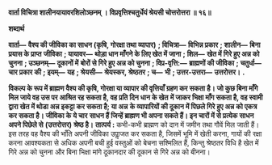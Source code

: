 **वार्ता विचित्रा शालीनयायावरशिलोञ्छनम् ।** **विप्रवृत्तिश्चतुर्धेयं श्रेयसी चोत्तरोत्तरा ॥ १६॥** 

**शब्दार्थ** 

**वार्ता—** **वैश्य की जीविका का साधन (कृषि, गोरक्षा तथा व्यापार)** **; विचित्रा—** **विभिन्न प्रकार** **; शालीन—** **बिना प्रयास के प्राप्त** **जीविका** **; यायावर—** **थोड़ा धान माँगने के लिए खेत में जाना** **; शिल—** **खेत में गिरे हुए अन्न को चुनना** **; उञ्छनम्—** **दूकानों में** **बोरों से गिरे हुए अन्न को चुनना** **; विप्र-वृत्ति:—** **ब्राह्मणों की जीविका** **; चतुर्धा—** **चार प्रकार की** **; इयम्—** **यह** **; श्रेयसी—** **श्रेयस्कर, श्रेष्ठतर** **; च—** **भी** **; उत्तर-उत्तरा—** **उत्तरोत्तर।** **.** 

**विकल्प के रूप में ब्राह्मण वैश्य की कृषि, गोरक्षा या व्यापार की वृत्तियाँ ग्रहण कर सकता** **है। जो कुछ बिना माँगे मिल जाये वह उस पर आश्रित रह सकता है, वह प्रति दिन धान के खेत** **में जाकर भिक्षा माँग सकता है, वह स्वामी द्वारा खेत में थोडा अन्न इकट्टा कर सकता है; या अन्न** **के व्यापारियों की दूकान में पिछले गिरे हुए अन्न को एकत्र कर सकता है। जीविका के ये चार** **साधन हैं जिन्हें ब्राह्मण भी अपना सकते हैं। इन चारों में से प्रत्येक साधन अपने पिछेले से** **(उत्तरोत्तर) श्रेष्ठ है।** **तात्पर्य :** कभी-कभी ब्राह्मण को दान में जमीन तथा गौवें मिल जाती हैं। इस तरह वह वैश्य की भाँति अपनी जीविका उपाॢजत कर सकता है, जिसमें भूमि में खेती करना, गायों की रक्षा करना आवश्यकता से अधिक अपनी बची हुई वस्तुओं को बेचना सश्मिलित हैं, किन्तु श्रेष्ठतर विधि है खेत में गिरे अन्न को चुनना और बिना भिक्षा मांगे दूकानदार की दूकान से गिरे अन्न को बीनना।  